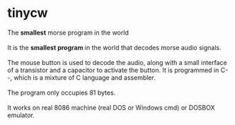 # tinycw
The <b>smallest</b> morse program in the world<br><br>
It is the <b>smallest program</b> in the world that decodes morse audio signals.<br><br>
The mouse button is used to decode the audio, along with a small interface of a transistor and a capacitor to activate the button.
It is programmed in C--, which is a mixture of C language and assembler.<br><br>
The program only occupies 81 bytes.<br><br>
It works on real 8086 machine (real DOS or Windows cmd) or DOSBOX emulator.
<br><br>
